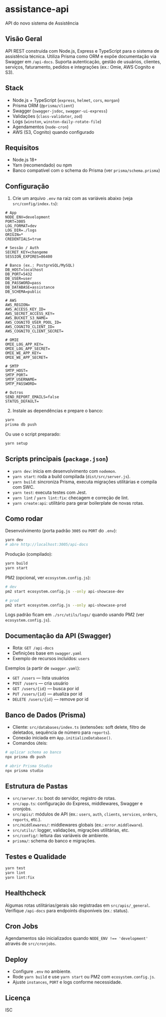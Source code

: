 # assistance-api
API do novo sistema de Assistência

## Visão Geral
API REST construída com Node.js, Express e TypeScript para o sistema de assistência técnica. Utiliza Prisma como ORM e expõe documentação via Swagger em `/api-docs`. Suporta autenticação, gestão de usuários, clientes, serviços, faturamento, pedidos e integrações (ex.: Omie, AWS Cognito e S3).

## Stack
- Node.js + TypeScript (`express`, `helmet`, `cors`, `morgan`)
- Prisma ORM (`@prisma/client`)
- Swagger (`swagger-jsdoc`, `swagger-ui-express`)
- Validações (`class-validator`, `zod`)
- Logs (`winston`, `winston-daily-rotate-file`)
- Agendamentos (`node-cron`)
- AWS (S3, Cognito) quando configurado

## Requisitos
- Node.js 18+
- Yarn (recomendado) ou npm
- Banco compatível com o schema do Prisma (ver `prisma/schema.prisma`)

## Configuração
1) Crie um arquivo `.env` na raiz com as variáveis abaixo (veja `src/config/index.ts`):

```env
# App
NODE_ENV=development
PORT=3005
LOG_FORMAT=dev
LOG_DIR=./logs
ORIGIN=*
CREDENTIALS=true

# Sessão / Auth
SECRET_KEY=changeme
SESSION_EXPIRES=86400

# Banco (ex.: PostgreSQL/MySQL)
DB_HOST=localhost
DB_PORT=5432
DB_USER=user
DB_PASSWORD=pass
DB_DATABASE=assistance
DB_SCHEMA=public

# AWS
AWS_REGION=
AWS_ACCESS_KEY_ID=
AWS_SECRET_ACCESS_KEY=
AWS_BUCKET_S3_NAME=
AWS_COGNITO_USER_POOL_ID=
AWS_COGNITO_CLIENT_ID=
AWS_COGNITO_CLIENT_SECRET=

# OMIE
OMIE_LOG_APP_KEY=
OMIE_LOG_APP_SECRET=
OMIE_WE_APP_KEY=
OMIE_WE_APP_SECRET=

# SMTP
SMTP_HOST=
SMTP_PORT=
SMTP_USERNAME=
SMTP_PASSWORD=

# Outros
SEND_REPORT_EMAILS=false
STATUS_DEFAULT=
```

2) Instale as dependências e prepare o banco:

```bash
yarn
prisma db push
```

Ou use o script preparado:

```bash
yarn setup
```

## Scripts principais (`package.json`)
- `yarn dev`: inicia em desenvolvimento com `nodemon`.
- `yarn start`: roda a build compilada (`dist/src/server.js`).
- `yarn build`: sincroniza Prisma, executa migrações utilitárias e compila com SWC.
- `yarn test`: executa testes com Jest.
- `yarn lint` / `yarn lint:fix`: checagem e correção de lint.
- `yarn create:api`: utilitário para gerar boilerplate de novas rotas.

## Como rodar
Desenvolvimento (porta padrão `3005` ou `PORT` do `.env`):

```bash
yarn dev
# abre http://localhost:3005/api-docs
```

Produção (compilado):

```bash
yarn build
yarn start
```

PM2 (opcional, ver `ecosystem.config.js`):

```bash
# dev
pm2 start ecosystem.config.js --only api-showcase-dev

# prod
pm2 start ecosystem.config.js --only api-showcase-prod
```

Logs padrão ficam em `./src/utils/logs/` quando usando PM2 (ver `ecosystem.config.js`).

## Documentação da API (Swagger)
- Rota: `GET /api-docs`
- Definições base em `swagger.yaml`
- Exemplo de recursos incluídos: `users`

Exemplos (a partir de `swagger.yaml`):

- `GET /users` — lista usuários
- `POST /users` — cria usuário
- `GET /users/{id}` — busca por id
- `PUT /users/{id}` — atualiza por id
- `DELETE /users/{id}` — remove por id

## Banco de Dados (Prisma)
- Cliente: `src/databases/index.ts` (extensões: soft delete, filtro de deletados, sequência de número para `reports`).
- Conexão iniciada em `App.initializeDatabase()`.
- Comandos úteis:

```bash
# aplicar schema ao banco
npx prisma db push

# abrir Prisma Studio
npx prisma studio
```

## Estrutura de Pastas
- `src/server.ts`: boot do servidor, registro de rotas.
- `src/app.ts`: configuração do Express, middlewares, Swagger e cronjobs.
- `src/apis/`: módulos de API (ex.: `users`, `auth`, `clients`, `services`, `orders`, `reports`, etc.).
- `src/middlewares/`: middlewares globais (ex.: `error.middleware`).
- `src/utils/`: logger, validações, migrações utilitárias, etc.
- `src/config/`: leitura das variáveis de ambiente.
- `prisma/`: schema do banco e migrações.

## Testes e Qualidade
```bash
yarn test
yarn lint
yarn lint:fix
```

## Healthcheck
Algumas rotas utilitárias/gerais são registradas em `src/apis/_general`. Verifique `/api-docs` para endpoints disponíveis (ex.: status).

## Cron Jobs
Agendamentos são inicializados quando `NODE_ENV !== 'development'` através de `src/cronjobs`.

## Deploy
- Configure `.env` no ambiente.
- Rode `yarn build` e use `yarn start` ou PM2 com `ecosystem.config.js`.
- Ajuste `instances`, `PORT` e logs conforme necessidade.

## Licença
ISC
